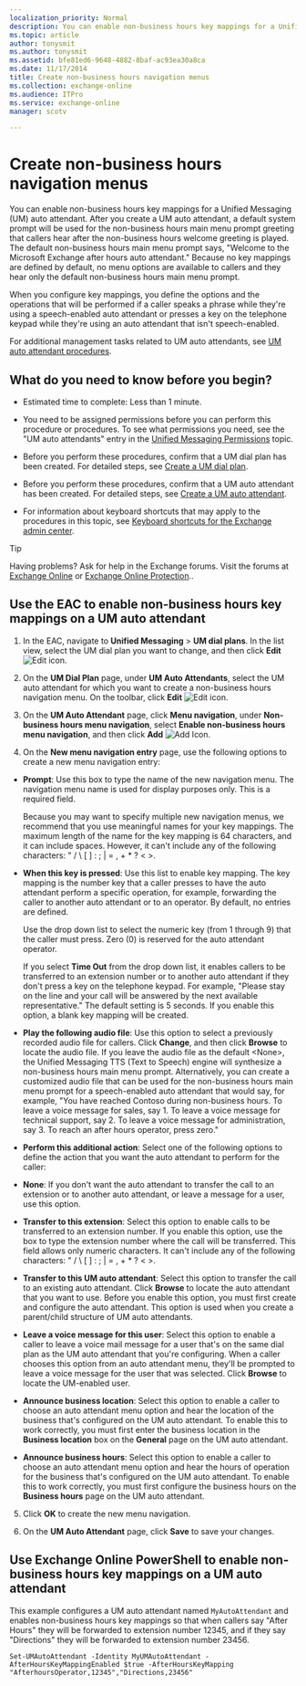 ```yaml
---
localization_priority: Normal
description: You can enable non-business hours key mappings for a Unified Messaging (UM) auto attendant. After you create a UM auto attendant, a default system prompt will be used for the non-business hours main menu prompt greeting that callers hear after the non-business hours welcome greeting is played. The default non-business hours main menu prompt says,Welcome to the Microsoft Exchange after hours auto attendant.Because no key mappings are defined by default, no menu options are available to callers and they hear only the default non-business hours main menu prompt.
ms.topic: article
author: tonysmit
ms.author: tonysmit
ms.assetid: bfe81ed6-9648-4882-8baf-ac93ea30a8ca
ms.date: 11/17/2014
title: Create non-business hours navigation menus
ms.collection: exchange-online
ms.audience: ITPro
ms.service: exchange-online
manager: scotv

---
```


# Create non-business hours navigation menus

You can enable non-business hours key mappings for a Unified Messaging (UM) auto attendant. After you create a UM auto attendant, a default system prompt will be used for the non-business hours main menu prompt greeting that callers hear after the non-business hours welcome greeting is played. The default non-business hours main menu prompt says, "Welcome to the Microsoft Exchange after hours auto attendant." Because no key mappings are defined by default, no menu options are available to callers and they hear only the default non-business hours main menu prompt.

When you configure key mappings, you define the options and the operations that will be performed if a caller speaks a phrase while they're using a speech-enabled auto attendant or presses a key on the telephone keypad while they're using an auto attendant that isn't speech-enabled.

For additional management tasks related to UM auto attendants, see [UM auto attendant procedures](um-auto-attendant-procedures.md).

## What do you need to know before you begin?

- Estimated time to complete: Less than 1 minute.

- You need to be assigned permissions before you can perform this procedure or procedures. To see what permissions you need, see the "UM auto attendants" entry in the [Unified Messaging Permissions](https://technet.microsoft.com/library/d326c3bc-8f33-434a-bf02-a83cc26a5498.aspx) topic.

- Before you perform these procedures, confirm that a UM dial plan has been created. For detailed steps, see [Create a UM dial plan](../../voice-mail-unified-messaging/connect-voice-mail-system/create-um-dial-plan.md).

- Before you perform these procedures, confirm that a UM auto attendant has been created. For detailed steps, see [Create a UM auto attendant](create-a-um-auto-attendant.md).

- For information about keyboard shortcuts that may apply to the procedures in this topic, see [Keyboard shortcuts for the Exchange admin center](../../accessibility/keyboard-shortcuts-in-admin-center.md).

> [!TIP]
> Having problems? Ask for help in the Exchange forums. Visit the forums at [Exchange Online](https://go.microsoft.com/fwlink/p/?linkId=267542) or [Exchange Online Protection](https://go.microsoft.com/fwlink/p/?linkId=285351)..

## Use the EAC to enable non-business hours key mappings on a UM auto attendant

1. In the EAC, navigate to **Unified Messaging** \> **UM dial plans**. In the list view, select the UM dial plan you want to change, and then click **Edit** ![Edit icon](../../media/ITPro_EAC_EditIcon.gif).

2. On the **UM Dial Plan** page, under **UM Auto Attendants**, select the UM auto attendant for which you want to create a non-business hours navigation menu. On the toolbar, click **Edit** ![Edit icon](../../media/ITPro_EAC_EditIcon.gif).

3. On the **UM Auto Attendant** page, click **Menu navigation**, under **Non-business hours menu navigation**, select **Enable non-business hours menu navigation**, and then click **Add** ![Add Icon](../../media/ITPro_EAC_AddIcon.gif).

4. On the **New menu navigation entry** page, use the following options to create a new menu navigation entry:

  - **Prompt**: Use this box to type the name of the new navigation menu. The navigation menu name is used for display purposes only. This is a required field.

    Because you may want to specify multiple new navigation menus, we recommend that you use meaningful names for your key mappings. The maximum length of the name for the key mapping is 64 characters, and it can include spaces. However, it can't include any of the following characters: " / \ [ ] : ; | = , + \* ? \< \>.

  - **When this key is pressed**: Use this list to enable key mapping. The key mapping is the number key that a caller presses to have the auto attendant perform a specific operation, for example, forwarding the caller to another auto attendant or to an operator. By default, no entries are defined.

    Use the drop down list to select the numeric key (from 1 through 9) that the caller must press. Zero (0) is reserved for the auto attendant operator.

    If you select **Time Out** from the drop down list, it enables callers to be transferred to an extension number or to another auto attendant if they don't press a key on the telephone keypad. For example, "Please stay on the line and your call will be answered by the next available representative." The default setting is 5 seconds. If you enable this option, a blank key mapping will be created.

  - **Play the following audio file**: Use this option to select a previously recorded audio file for callers. Click **Change**, and then click **Browse** to locate the audio file. If you leave the audio file as the default \<None\>, the Unified Messaging TTS (Text to Speech) engine will synthesize a non-business hours main menu prompt. Alternatively, you can create a customized audio file that can be used for the non-business hours main menu prompt for a speech-enabled auto attendant that would say, for example, "You have reached Contoso during non-business hours. To leave a voice message for sales, say 1. To leave a voice message for technical support, say 2. To leave a voice message for administration, say 3. To reach an after hours operator, press zero."

  - **Perform this additional action**: Select one of the following options to define the action that you want the auto attendant to perform for the caller:

  - **None**: If you don't want the auto attendant to transfer the call to an extension or to another auto attendant, or leave a message for a user, use this option.

  - **Transfer to this extension**: Select this option to enable calls to be transferred to an extension number. If you enable this option, use the box to type the extension number where the call will be transferred. This field allows only numeric characters. It can't include any of the following characters: " / \ [ ] : ; | = , + \* ? \< \>.

  - **Transfer to this UM auto attendant**: Select this option to transfer the call to an existing auto attendant. Click **Browse** to locate the auto attendant that you want to use. Before you enable this option, you must first create and configure the auto attendant. This option is used when you create a parent/child structure of UM auto attendants.

  - **Leave a voice message for this user**: Select this option to enable a caller to leave a voice mail message for a user that's on the same dial plan as the UM auto attendant that you're configuring. When a caller chooses this option from an auto attendant menu, they'll be prompted to leave a voice message for the user that was selected. Click **Browse** to locate the UM-enabled user.

  - **Announce business location**: Select this option to enable a caller to choose an auto attendant menu option and hear the location of the business that's configured on the UM auto attendant. To enable this to work correctly, you must first enter the business location in the **Business location** box on the **General** page on the UM auto attendant.

  - **Announce business hours**: Select this option to enable a caller to choose an auto attendant menu option and hear the hours of operation for the business that's configured on the UM auto attendant. To enable this to work correctly, you must first configure the business hours on the **Business hours** page on the UM auto attendant.

5. Click **OK** to create the new menu navigation.

6. On the **UM Auto Attendant** page, click **Save** to save your changes.

## Use Exchange Online PowerShell to enable non-business hours key mappings on a UM auto attendant

This example configures a UM auto attendant named `MyAutoAttendant` and enables non-business hours key mappings so that when callers say "After Hours" they will be forwarded to extension number 12345, and if they say "Directions" they will be forwarded to extension number 23456.

```
Set-UMAutoAttendant -Identity MyUMAutoAttendant -AfterHoursKeyMappingEnabled $true -AfterHoursKeyMapping "AfterhoursOperator,12345","Directions,23456"
```



